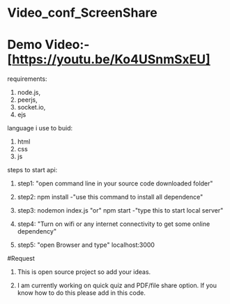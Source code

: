 # Video_conf_ScreenShare

# Demo Video:- [https://youtu.be/Ko4USnmSxEU]

requirements:
 1. node.js,
 2. peerjs, 
 3. socket.io,
 4. ejs

language i use to buid:
 1. html
 2. css
 3. js
 
steps to start api:
  1. step1: "open command line in your source code downloaded folder" 
  
  2. step2: npm install -"use this command to install all dependence"
  
  3. step3: nodemon index.js "or" npm start -"type this to start local server"
  
  4. step4: "Turn on wifi or any internet connectivity to get some online dependency"

  5. step5: "open Browser and type"  localhost:3000   

#Request 
  1. This is open source project so add your ideas.
  
  2. I am currently working on quick quiz and PDF/file share option. If you know how to do this please add in this code.

